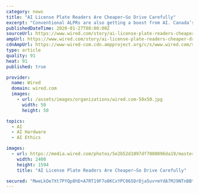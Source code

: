 ```yaml
---
category: news
title: "AI License Plate Readers Are Cheaper—So Drive Carefully"
excerpt: "Conventional ALPRs are also getting a boost from AI. Canada’s Genetec, a leading supplier of surveillance and security technology, recently announced a new ALPR camera for use on police vehicles that includes an Intel chip designed to power image-processing neural networks. Genetec says that will make the device better at reading plates at ..."
publishedDateTime: 2020-01-27T08:00:00Z
sourceUrl: https://www.wired.com/story/ai-license-plate-readers-cheaper-drive-carefully/
ampUrl: https://www.wired.com/story/ai-license-plate-readers-cheaper-drive-carefully/amp
cdnAmpUrl: https://www-wired-com.cdn.ampproject.org/c/s/www.wired.com/story/ai-license-plate-readers-cheaper-drive-carefully/amp
type: article
quality: 91
heat: 91
published: true

provider:
  name: Wired
  domain: wired.com
  images:
    - url: /assets/images/organizations/wired.com-50x50.jpg
      width: 50
      height: 50

topics:
  - AI
  - AI Hardware
  - AI Ethics

images:
  - url: https://media.wired.com/photos/5e2b52d1097df7000896da19/master/pass/Transpo-licenseplates-502111737.jpg
    width: 2400
    height: 1594
    title: "AI License Plate Readers Are Cheaper—So Drive Carefully"

secured: "MweLkOe7Xt7PYQp8hD+A7RT19F7o8KCxYPC065DrDja5uv+mYdA7MJ9NTnBBtzToV/M+QooOmHP/1Du7UXskzm3gwcPJVsVILzzwyoFvih1pcWrPGKbgWcsVcGTHkI3KZMxdfQOI76xyuc5boOmXxI0NfPMY0piWLKvWakMO5Ir/m5n4zGcnib5lOyPYiM+NFwxaczkUKgtLRbs+m4DiyXzYQPA8h8c/7srBb+K1X5pS3x/1yd+0MDzvuc0g+a1WlkNufV53KrUh/f2eha2OqAmm1101MFUxqPFfa4CYgLdFManH4xI4579OnOE8HpO1;WqZvjnoFR2dZGp5V8DMaIw=="
---
```


